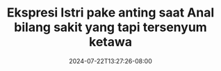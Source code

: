 --- 
title: "Ekspresi Istri pake anting saat Anal bilang sakit yang tapi tersenyum ketawa"
description: "video bokeh Ekspresi Istri pake anting saat Anal bilang sakit yang tapi tersenyum ketawa telegram full vidio  "
date: 2024-07-22T13:27:26-08:00
file_code: "bg48nmpp2vyd"
draft: false
cover: "jbwc0traqhel1lx4.jpg"
tags: ["Ekspresi", "Istri", "pake", "anting", "saat", "Anal", "bilang", "sakit", "yang", "tapi", "tersenyum", "ketawa", "bokep-indo", "bokep-viral", "bokep-ig"]
length: 42
fld_id: "1483139"
foldername: "Anal indo"
categories: ["Anal indo"]
views: 1
---